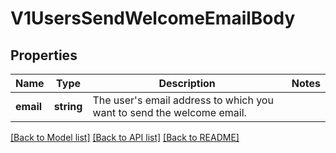 # V1UsersSendWelcomeEmailBody

## Properties
Name | Type | Description | Notes
------------ | ------------- | ------------- | -------------
**email** | **string** | The user&#x27;s email address to which you want to send the welcome email. | 

[[Back to Model list]](../../README.md#documentation-for-models) [[Back to API list]](../../README.md#documentation-for-api-endpoints) [[Back to README]](../../README.md)

